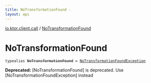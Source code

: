 ```yaml
---
title: NoTransformationFound - 
layout: api
---
```


<div class='api-docs-breadcrumbs'><a href="index.html">io.ktor.client.call</a> / <a href="./-no-transformation-found.html">NoTransformationFound</a></div>

# NoTransformationFound

<div class="signature"><code><span class="keyword">typealias </span><s><span class="identifier">NoTransformationFound</span></s>&nbsp;<span class="symbol">=</span>&nbsp;<a href="-no-transformation-found-exception/index.html"><span class="identifier">NoTransformationFoundException</span></a></code></div>

**Deprecated:** [NoTransformationFound] is deprecated. Use [NoTransformationFoundException] instead


